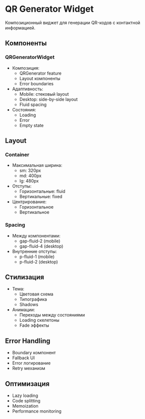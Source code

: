 # QR Generator Widget

Композиционный виджет для генерации QR-кодов с контактной информацией.

## Компоненты

### QRGeneratorWidget
- Композиция:
  - QRGenerator feature
  - Layout компоненты
  - Error boundaries
- Адаптивность:
  - Mobile: стековый layout
  - Desktop: side-by-side layout
  - Fluid spacing
- Состояния:
  - Loading
  - Error
  - Empty state

## Layout

### Container
- Максимальная ширина:
  - sm: 320px
  - md: 400px
  - lg: 480px
- Отступы:
  - Горизонтальные: fluid
  - Вертикальные: fixed
- Центрирование:
  - Горизонтальное
  - Вертикальное

### Spacing
- Между компонентами:
  - gap-fluid-2 (mobile)
  - gap-fluid-4 (desktop)
- Внутренние отступы:
  - p-fluid-1 (mobile)
  - p-fluid-2 (desktop)

## Стилизация
- Тема:
  - Цветовая схема
  - Типографика
  - Shadows
- Анимации:
  - Переходы между состояниями
  - Loading скелетоны
  - Fade эффекты

## Error Handling
- Boundary компонент
- Fallback UI
- Error логирование
- Retry механизм

## Оптимизация
- Lazy loading
- Code splitting
- Memoization
- Performance monitoring
  